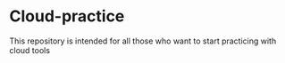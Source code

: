 # Cloud-practice
This repository is intended for all those who want to start practicing with cloud tools
